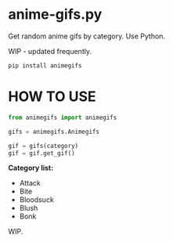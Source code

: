 # anime-gifs.py
Get random anime gifs by category. Use Python.

WIP - updated frequently.

```
pip install animegifs
```

# HOW TO USE

```py
from animegifs import animegifs

gifs = animegifs.Animegifs

gif = gifs(category)
gif = gif.get_gif()
```

**Category list:** 

* Attack
* Bite
* Bloodsuck
* Blush
* Bonk

WIP.
